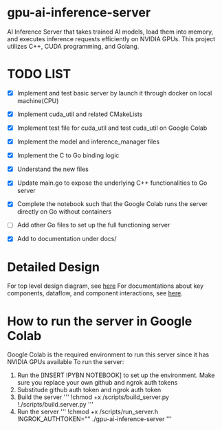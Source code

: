 # gpu-ai-inference-server
AI Inference Server that takes trained AI models, load them into memory, and executes inference requests efficiently on NVIDIA GPUs. This project utilizes C++, CUDA programming, and Golang.

# TODO LIST
- [x] Implement and test basic server by launch it through docker on local machine(CPU)
- [x] Implement cuda_util and related CMakeLists 
- [x] Implement test file for cuda_util and test cuda_util on Google Colab
- [x] Implement the model and inference_manager files
- [x] Implement the C to Go binding logic
- [x] Understand the new files
- [x] Update main.go to expose the underlying C++ functionalities to Go server
- [x] Complete the notebook such that the Google Colab runs the server directly on Go without containers
- [ ] Add other Go files to set up the full functioning server
- [x] Add to documentation under docs/


# Detailed Design
For top level design diagram, see [here](./docs/design_diagram.md)
For documentations about key components, dataflow, and component interactions, see [here](./docs/design.md).

# How to run the server in Google Colab
Google Colab is the required environment to run this server since it has NVIDIA GPUs available
To run the server:
1. Run the [INSERT IPYBN NOTEBOOK] to set up the environment. Make sure you replace your own github and ngrok auth tokens
2. Substitude github auth token and ngrok auth token
3. Build the server
   '''
   !chmod +x /scripts/build_server.py
   !./scripts/build.server.py
   '''
4. Run the server
   '''
   !chmod +x /scripts/run_server.h
   !NGROK_AUTHTOKEN="<TOKEN>" ./gpu-ai-inference-server
   '''
